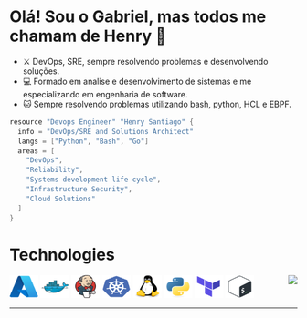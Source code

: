 # Olá! Sou o Gabriel, mas todos me chamam de Henry :wave:

    
- :crossed_swords: DevOps, SRE, sempre resolvendo problemas e desenvolvendo soluções.
- :computer: Formado em analise e desenvolvimento de sistemas e me especializando em engenharia de software.
- :cat: Sempre resolvendo problemas utilizando bash, python, HCL e EBPF.

```C
resource "Devops Engineer" "Henry Santiago" {
  info = "DevOps/SRE and Solutions Architect"
  langs = ["Python", "Bash", "Go"]
  areas = [
    "DevOps",
    "Reliability",
    "Systems development life cycle",
    "Infrastructure Security",
    "Cloud Solutions"
  ]
}
```
# Technologies
  <img align="right" src="https://meneguite.com/2017/10/01/golang-desbravando-uma-linguagem-de-programacao-parte-1/001.gif">
  <div align="left">
    <div>
      <img alt="Azure" height="40" width="50" src="https://raw.githubusercontent.com/devicons/devicon/master/icons/azure/azure-original.svg">
      <img alt="Docker" height="40" width="50" src="https://raw.githubusercontent.com/devicons/devicon/master/icons/docker/docker-original.svg">
      <img alt="Jenkins" height="40" width="50" src="https://raw.githubusercontent.com/devicons/devicon/master/icons/jenkins/jenkins-original.svg">
      <img alt="Kubernetes" height="40" width="50" src="https://raw.githubusercontent.com/devicons/devicon/master/icons/kubernetes/kubernetes-plain.svg">
      <img alt="Linux" height="40" width="50" src="https://raw.githubusercontent.com/devicons/devicon/master/icons/linux/linux-original.svg">
      <img alt="Python" height="40" width="50" src="https://github.com/devicons/devicon/blob/master/icons/python/python-original.svg">
      <img alt="Terraform" height="40" width="50" src="https://github.com/devicons/devicon/blob/master/icons/terraform/terraform-original.svg">
      <img alt="Bash" height="40" width="50" src="https://github.com/devicons/devicon/blob/master/icons/bash/bash-original.svg">
    </div>
    <hr height="1">
  </div>